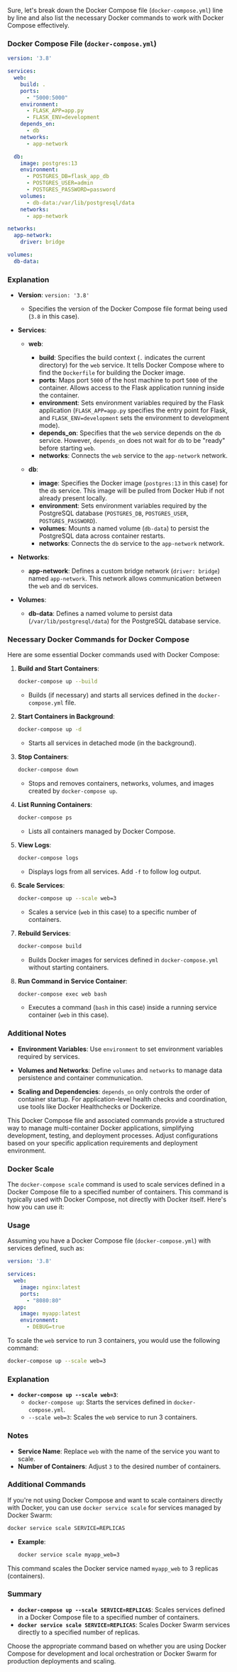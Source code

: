Sure, let's break down the Docker Compose file (`docker-compose.yml`) line by line and also list the necessary Docker commands to work with Docker Compose effectively.

### Docker Compose File (`docker-compose.yml`)

```yaml
version: '3.8'

services:
  web:
    build: .
    ports:
      - "5000:5000"
    environment:
      - FLASK_APP=app.py
      - FLASK_ENV=development
    depends_on:
      - db
    networks:
      - app-network

  db:
    image: postgres:13
    environment:
      - POSTGRES_DB=flask_app_db
      - POSTGRES_USER=admin
      - POSTGRES_PASSWORD=password
    volumes:
      - db-data:/var/lib/postgresql/data
    networks:
      - app-network

networks:
  app-network:
    driver: bridge

volumes:
  db-data:
```

### Explanation

- **Version**: `version: '3.8'`
  - Specifies the version of the Docker Compose file format being used (`3.8` in this case).

- **Services**:
  - **web**:
    - **build**: Specifies the build context (`.` indicates the current directory) for the `web` service. It tells Docker Compose where to find the `Dockerfile` for building the Docker image.
    - **ports**: Maps port `5000` of the host machine to port `5000` of the container. Allows access to the Flask application running inside the container.
    - **environment**: Sets environment variables required by the Flask application (`FLASK_APP=app.py` specifies the entry point for Flask, and `FLASK_ENV=development` sets the environment to development mode).
    - **depends_on**: Specifies that the `web` service depends on the `db` service. However, `depends_on` does not wait for `db` to be "ready" before starting `web`.
    - **networks**: Connects the `web` service to the `app-network` network.

  - **db**:
    - **image**: Specifies the Docker image (`postgres:13` in this case) for the `db` service. This image will be pulled from Docker Hub if not already present locally.
    - **environment**: Sets environment variables required by the PostgreSQL database (`POSTGRES_DB`, `POSTGRES_USER`, `POSTGRES_PASSWORD`).
    - **volumes**: Mounts a named volume (`db-data`) to persist the PostgreSQL data across container restarts.
    - **networks**: Connects the `db` service to the `app-network` network.

- **Networks**:
  - **app-network**: Defines a custom bridge network (`driver: bridge`) named `app-network`. This network allows communication between the `web` and `db` services.

- **Volumes**:
  - **db-data**: Defines a named volume to persist data (`/var/lib/postgresql/data`) for the PostgreSQL database service.

### Necessary Docker Commands for Docker Compose

Here are some essential Docker commands used with Docker Compose:

1. **Build and Start Containers**:
   ```bash
   docker-compose up --build
   ```
   - Builds (if necessary) and starts all services defined in the `docker-compose.yml` file.

2. **Start Containers in Background**:
   ```bash
   docker-compose up -d
   ```
   - Starts all services in detached mode (in the background).

3. **Stop Containers**:
   ```bash
   docker-compose down
   ```
   - Stops and removes containers, networks, volumes, and images created by `docker-compose up`.

4. **List Running Containers**:
   ```bash
   docker-compose ps
   ```
   - Lists all containers managed by Docker Compose.

5. **View Logs**:
   ```bash
   docker-compose logs
   ```
   - Displays logs from all services. Add `-f` to follow log output.

6. **Scale Services**:
   ```bash
   docker-compose up --scale web=3
   ```
   - Scales a service (`web` in this case) to a specific number of containers.

7. **Rebuild Services**:
   ```bash
   docker-compose build
   ```
   - Builds Docker images for services defined in `docker-compose.yml` without starting containers.

8. **Run Command in Service Container**:
   ```bash
   docker-compose exec web bash
   ```
   - Executes a command (`bash` in this case) inside a running service container (`web` in this case).

### Additional Notes

- **Environment Variables**: Use `environment` to set environment variables required by services.
  
- **Volumes and Networks**: Define `volumes` and `networks` to manage data persistence and container communication.

- **Scaling and Dependencies**: `depends_on` only controls the order of container startup. For application-level health checks and coordination, use tools like Docker Healthchecks or Dockerize.

This Docker Compose file and associated commands provide a structured way to manage multi-container Docker applications, simplifying development, testing, and deployment processes. Adjust configurations based on your specific application requirements and deployment environment.






### Docker Scale
The `docker-compose scale` command is used to scale services defined in a Docker Compose file to a specified number of containers. This command is typically used with Docker Compose, not directly with Docker itself. Here's how you can use it:

### Usage

Assuming you have a Docker Compose file (`docker-compose.yml`) with services defined, such as:

```yaml
version: '3.8'

services:
  web:
    image: nginx:latest
    ports:
      - "8080:80"
  app:
    image: myapp:latest
    environment:
      - DEBUG=true
```

To scale the `web` service to run 3 containers, you would use the following command:

```bash
docker-compose up --scale web=3
```

### Explanation

- **`docker-compose up --scale web=3`**:
  - `docker-compose up`: Starts the services defined in `docker-compose.yml`.
  - `--scale web=3`: Scales the `web` service to run 3 containers.

### Notes

- **Service Name**: Replace `web` with the name of the service you want to scale.
- **Number of Containers**: Adjust `3` to the desired number of containers.

### Additional Commands

If you're not using Docker Compose and want to scale containers directly with Docker, you can use `docker service scale` for services managed by Docker Swarm:

```bash
docker service scale SERVICE=REPLICAS
```

- **Example**:
  ```bash
  docker service scale myapp_web=3
  ```

This command scales the Docker service named `myapp_web` to 3 replicas (containers).

### Summary

- **`docker-compose up --scale SERVICE=REPLICAS`**: Scales services defined in a Docker Compose file to a specified number of containers.
- **`docker service scale SERVICE=REPLICAS`**: Scales Docker Swarm services directly to a specified number of replicas.

Choose the appropriate command based on whether you are using Docker Compose for development and local orchestration or Docker Swarm for production deployments and scaling.